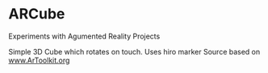 # ARCube


Experiments with Agumented Reality Projects

Simple 3D Cube which rotates on touch. Uses hiro marker
Source based on www.ArToolkit.org
